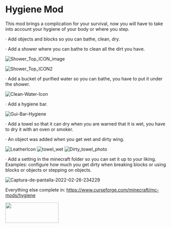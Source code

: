# Hygiene Mod
 This mod brings a complication for your survival, now you will have to take into account your hygiene of your body or where you step.

· Add objects and blocks so you can bathe, clean, dry.

· Add a shower where you can bathe to clean all the dirt you have.	

![Shower_Top_ICON_image](https://user-images.githubusercontent.com/60050016/159534206-43c4a35d-1ea0-4b52-803d-8be0daf7eb5f.png)

![Shower_Top_ICON2](https://user-images.githubusercontent.com/60050016/159534293-707179fc-3103-4474-a386-bb54c6a027d6.png)

· Add a bucket of purified water so you can bathe, you have to put it under the shower.

![Clean-Water-Icon](https://user-images.githubusercontent.com/60050016/159535178-b293a289-f082-476d-950c-a8e125a35a53.png)

· Add a hygiene bar.

![Gui-Bar-Hygiene](https://user-images.githubusercontent.com/60050016/159534940-f2bda38f-f35b-4783-8f78-980c0e0bbb7e.png)

· Add a towel so that it can dry when you are warned that it is wet, you have to dry it with an oven or smoker.

· An object was added when you get wet and dirty wing.

![LeatherIcon](https://user-images.githubusercontent.com/60050016/159535972-d02d4f76-dfb8-446a-8554-9a0f4432c850.png)
![towel_wet](https://user-images.githubusercontent.com/60050016/159535981-b434167d-6436-40e9-b22a-78aee6c1e305.png)
![Dirty_towel_photo](https://user-images.githubusercontent.com/60050016/159536086-e8f9f4dd-5c76-4dc9-979a-a0563c04c178.png)

· Add a setting in the minecraft folder so you can set it up to your liking. Examples: configure how much you get dirty when breaking blocks or using blocks or objects or stepping on objects.

![Captura-de-pantalla-2022-02-26-234229](https://user-images.githubusercontent.com/60050016/159536575-86237a5a-91e9-4484-b647-302435340c2a.png)

Everything else complete in: https://www.curseforge.com/minecraft/mc-mods/hygiene

<p><a href="https://www.curseforge.com/minecraft/mc-mods/hygiene" rel="nofollow"><img src="https://i.ibb.co/sF3gmX2/curse.png" width="166" height="64" /></a></p>
